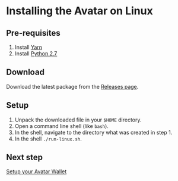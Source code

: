 # Installing the Avatar on Linux

## Pre-requisites

1. Install [Yarn](https://yarnpkg.com/)
1. Install [Python 2.7](https://python.org/)

## Download

Download the latest package from the [Releases page](https://github.com/everlifeai/everlife-node-releases/releases).

## Setup

1. Unpack the downloaded file in your `$HOME` directory.
2. Open a command line shell (like `bash`).
3. In the shell, navigate to the directory what was created in step 1.
4. In the shell `./run-linux.sh`.

## Next step

[Setup your Avatar Wallet](115_Setup_Wallet_Docker.md)
